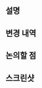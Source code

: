 <!-- 이 PR을 요약한 내용으로 위 제목 폼을 채워 주세요. -->
<!-- 아래 항목들 중, 필요한 항목을 작성해주세요. -->

## 설명

<!-- 이 PR 내용에 대한 요약입니다. 최대 3줄을 넘지 않도록 해주세요. -->
<!-- 이 변경이 왜 필요한가요? 어떤 문제를 해결하나요? -->
<!-- 이 변경과 연관되는 자세한 내용을 알 수 있는 링크를 추가해주세요. (이슈, 슬랙 쓰레드 등) -->

## 변경 내역

<!-- 실제 변경이 발생한 부분을 위주로 서술해주세요. -->
<!-- 필요하다면 코드 레벨의 설명도 곁들일 수 있습니다. -->

## 논의할 점

<!-- 변경 내역 중 논의가 필요하거나 의견을 구하고 싶은 점이 있으면 알려주세요. -->
<!-- 리뷰를 받고 싶은 포인트가 있으면 알려주세요. -->

## 스크린샷

<!-- 이 변경과 관련있는 스크린샷을 첨부해 주세요. -->
